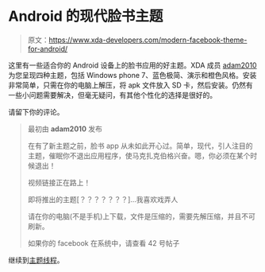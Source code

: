 # Android 的现代脸书主题

> 原文：<https://www.xda-developers.com/modern-facebook-theme-for-android/>

这里有一些适合你的 Android 设备上的脸书应用的好主题。XDA 成员 [adam2010](http://forum.xda-developers.com/member.php?u=2631904) 为您呈现四种主题，包括 Windows phone 7、蓝色极简、演示和橙色风格。安装非常简单，只需在你的电脑上解压，将 apk 文件放入 SD 卡，然后安装。仍然有一些小问题需要解决，但毫无疑问，有其他个性化的选择是很好的。

请留下你的评论。

> 最初由 **adam2010** 发布
> 
> 在有了新主题之前，脸书 app 从未如此开心过。简单，现代，引人注目的主题，催眠你不退出应用程序，使马克扎克伯格兴奋。嗯，你必须在某个时候退出！
> 
> 视频链接正在路上！
> 
> 即将推出的主题[？？？？？？？]...我喜欢戏弄人
> 
> 请在你的电脑(不是手机)上下载，文件是压缩的，需要先解压缩，并且不可刷新。
> 
> 如果你的 facebook 在系统中，请查看 42 号帖子

继续到[主题线程](http://forum.xda-developers.com/showthread.php?t=1070420)。